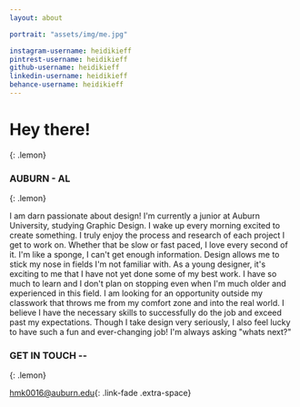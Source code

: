 ```yaml
---
layout: about

portrait: "assets/img/me.jpg"

instagram-username: heidikieff
pintrest-username: heidikieff
github-username: heidikieff
linkedin-username: heidikieff
behance-username: heidikieff
---
```


# Hey there!
{: .lemon}
### AUBURN - AL
{: .lemon}

I am darn passionate about design! I'm currently a junior at Auburn University, studying Graphic Design. I wake up every morning excited to create something. I truly enjoy the process and research of each project I get to work on. Whether that be slow or fast paced, I love every second of it. I'm like a sponge, I can't get enough information. Design allows me to stick my nose in fields I'm not familiar with. As a young designer, it's exciting to me that I have not yet done some of my best work. I have so much to learn and I don't plan on stopping even when I'm much older and experienced in this field. I am looking for an opportunity outside my classwork that throws me from my comfort zone and into the real world. I believe I have the necessary skills to successfully do the job and exceed past my expectations. Though I take design very seriously, I also feel lucky to have such a fun and ever-changing job! I'm always asking "whats next?" 

### GET IN TOUCH --
{: .lemon}

<hmk0016@auburn.edu>{: .link-fade .extra-space}
